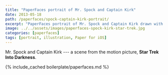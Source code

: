 ```yaml
---
title: "PaperFaces portrait of Mr. Spock and Captain Kirk"
date: 2013-05-18
path: /paperfaces/spock-captain-kirk-portrait/
excerpt: "PaperFaces portrait of Mr. Spock and Captain Kirk drawn with Paper for iOS on an iPad."
image: ../../assets/images/paperfaces-spock-kirk-star-trek.jpg
categories: [paperfaces]
tags: [portrait, illustration, Paper for iOS]
---
```


Mr. Spock and Captain Kirk --- a scene from the motion picture, **Star Trek Into Darkness**.

{% include_cached boilerplate/paperfaces.md %}
